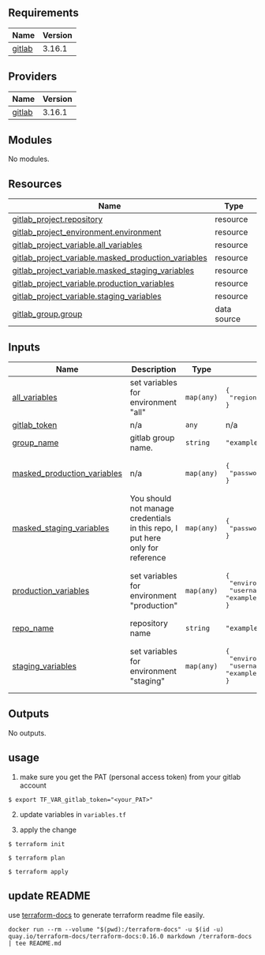 ## Requirements

| Name | Version |
|------|---------|
| <a name="requirement_gitlab"></a> [gitlab](#requirement\_gitlab) | 3.16.1 |

## Providers

| Name | Version |
|------|---------|
| <a name="provider_gitlab"></a> [gitlab](#provider\_gitlab) | 3.16.1 |

## Modules

No modules.

## Resources

| Name | Type |
|------|------|
| [gitlab_project.repository](https://registry.terraform.io/providers/gitlabhq/gitlab/3.16.1/docs/resources/project) | resource |
| [gitlab_project_environment.environment](https://registry.terraform.io/providers/gitlabhq/gitlab/3.16.1/docs/resources/project_environment) | resource |
| [gitlab_project_variable.all_variables](https://registry.terraform.io/providers/gitlabhq/gitlab/3.16.1/docs/resources/project_variable) | resource |
| [gitlab_project_variable.masked_production_variables](https://registry.terraform.io/providers/gitlabhq/gitlab/3.16.1/docs/resources/project_variable) | resource |
| [gitlab_project_variable.masked_staging_variables](https://registry.terraform.io/providers/gitlabhq/gitlab/3.16.1/docs/resources/project_variable) | resource |
| [gitlab_project_variable.production_variables](https://registry.terraform.io/providers/gitlabhq/gitlab/3.16.1/docs/resources/project_variable) | resource |
| [gitlab_project_variable.staging_variables](https://registry.terraform.io/providers/gitlabhq/gitlab/3.16.1/docs/resources/project_variable) | resource |
| [gitlab_group.group](https://registry.terraform.io/providers/gitlabhq/gitlab/3.16.1/docs/data-sources/group) | data source |

## Inputs

| Name | Description | Type | Default | Required |
|------|-------------|------|---------|:--------:|
| <a name="input_all_variables"></a> [all\_variables](#input\_all\_variables) | set variables for environment "all" | `map(any)` | <pre>{<br>  "region": "us-west-2"<br>}</pre> | no |
| <a name="input_gitlab_token"></a> [gitlab\_token](#input\_gitlab\_token) | n/a | `any` | n/a | yes |
| <a name="input_group_name"></a> [group\_name](#input\_group\_name) | gitlab group name. | `string` | `"example-group"` | no |
| <a name="input_masked_production_variables"></a> [masked\_production\_variables](#input\_masked\_production\_variables) | n/a | `map(any)` | <pre>{<br>  "password": "cHJvZHVjdGlvbgo="<br>}</pre> | no |
| <a name="input_masked_staging_variables"></a> [masked\_staging\_variables](#input\_masked\_staging\_variables) | You should not manage credentials in this repo, I put here only for reference | `map(any)` | <pre>{<br>  "password": "c3RhZ2luZwo="<br>}</pre> | no |
| <a name="input_production_variables"></a> [production\_variables](#input\_production\_variables) | set variables for environment "production" | `map(any)` | <pre>{<br>  "environment": "production",<br>  "username": "example_user"<br>}</pre> | no |
| <a name="input_repo_name"></a> [repo\_name](#input\_repo\_name) | repository name | `string` | `"example"` | no |
| <a name="input_staging_variables"></a> [staging\_variables](#input\_staging\_variables) | set variables for environment "staging" | `map(any)` | <pre>{<br>  "environment": "staging",<br>  "username": "example_user"<br>}</pre> | no |

## Outputs

No outputs.

## usage

1) make sure you get the PAT (personal access token) from your gitlab account
```
$ export TF_VAR_gitlab_token="<your_PAT>"
```

2) update variables in `variables.tf`

3) apply the change

```
$ terraform init

$ terraform plan

$ terraform apply
```

## update README

use [terraform-docs](https://terraform-docs.io/) to generate terraform readme file easily.
```
docker run --rm --volume "$(pwd):/terraform-docs" -u $(id -u) quay.io/terraform-docs/terraform-docs:0.16.0 markdown /terraform-docs | tee README.md
```
